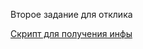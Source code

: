 Второе задание для отклика

[Скрипт для получения инфы](https://github.com/nicgamster/Task2/blob/main/SQL/SelectProductsCategory.sql)
